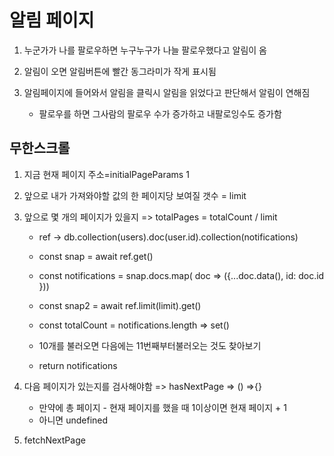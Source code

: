 # 알림 페이지

1. 누군가가 나를 팔로우하면 누구누구가 나늘 팔로우했다고 알림이 옴

2. 알림이 오면 알림버튼에 빨간 동그라미가 작게 표시됨

3. 알림페이지에 들어와서 알림을 클릭시 알림을 읽었다고 판단해서 알림이 연해짐

   - 팔로우를 하면 그사람의 팔로우 수가 증가하고 내팔로잉수도 증가함

## 무한스크롤

1. 지금 현재 페이지 주소=initialPageParams 1
2. 앞으로 내가 가져와야할 값의 한 페이지당 보여질 갯수 = limit
3. 앞으로 몇 개의 페이지가 있을지 => totalPages = totalCount / limit

   - ref -> db.collection(users).doc(user.id).collection(notifications)
   - const snap = await ref.get()
   - const notifications = snap.docs.map( doc => ({...doc.data(), id: doc.id }))
   - const snap2 = await ref.limit(limit).get()
   - const totalCount = notifications.length => set()
   - 10개를 불러오면 다음에는 11번째부터불러오는 것도 찾아보기

   - return notifications

4. 다음 페이지가 있는지를 검사해야함 => hasNextPage => () =>{}
   - 만약에 총 페이지 - 현재 페이지를 했을 때 1이상이면 현재 페이지 + 1
   - 아니면 undefined
5. fetchNextPage
